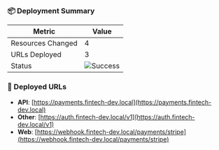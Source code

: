 ### 📦 Deployment Summary

| Metric | Value |
|--------|-------|
| Resources Changed | 4 |
| URLs Deployed | 3 |
| Status | ![Success](https://img.shields.io/badge/Status-Success-green) |

### 🔗 Deployed URLs
- **API**: [https://payments.fintech-dev.local](https://payments.fintech-dev.local)
- **Other**: [https://auth.fintech-dev.local/v1](https://auth.fintech-dev.local/v1)
- **Web**: [https://webhook.fintech-dev.local/payments/stripe](https://webhook.fintech-dev.local/payments/stripe)
